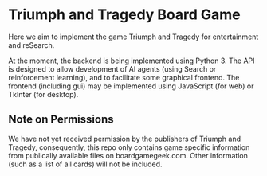 # Triumph and Tragedy Board Game

Here we aim to implement the game Triumph and Tragedy for entertainment and reSearch.

At the moment, the backend is being implemented using Python 3. The API is designed to allow development of AI agents (using Search or reinforcement learning), and to facilitate some graphical frontend. The frontend (including gui) may be implemented using JavaScript (for web) or TkInter (for desktop).

## Note on Permissions

We have not yet received permission by the publishers of Triumph and Tragedy, consequently, this repo only contains game specific information from publically available files on boardgamegeek.com. Other information (such as a list of all cards) will not be included.